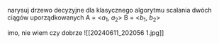 narysuj drzewo decyzyjne dla klasycznego algorytmu scalania dwóch ciągów uporządkowanych A = <$a_1$, $a_2$> B = <$b_1$, $b_2$>



imo, nie wiem czy dobrze
![[20240611_202056 1.jpg]]